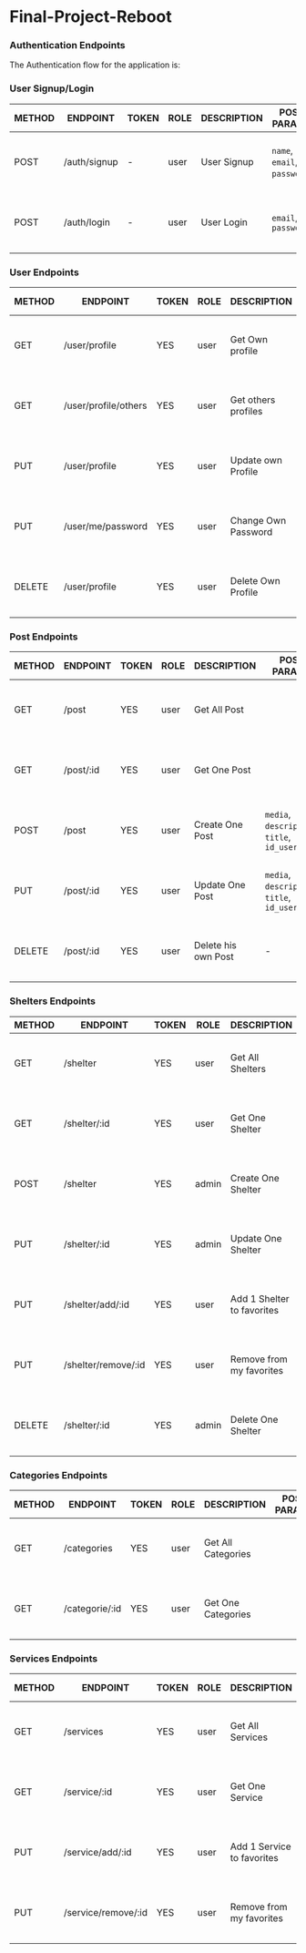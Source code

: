 # Final-Project-Reboot

### Authentication Endpoints

The Authentication flow for the application is:

### User Signup/Login

METHOD | ENDPOINT         | TOKEN | ROLE | DESCRIPTION              | POST PARAMS                                     | RETURNS
-------|------------------|-------|------|--------------------------|-------------------------------------------------|--------------------
POST   | /auth/signup     | -     | user | User Signup              | `name`, `email`, `password`,                    | { message: `string`, result: `token` }
POST   | /auth/login      | -     | user | User Login               | `email`, `password`                             | { message: `string`, result: `token` }

### User Endpoints

METHOD | ENDPOINT         | TOKEN | ROLE | DESCRIPTION              | POST PARAMS                                     | RETURNS
-------|------------------|-------|------|--------------------------|-------------------------------------------------|--------------------
GET    | /user/profile    | YES   | user | Get Own profile          |                                                 | { message: `string`, result: `object` }
GET    |/user/profile/others| YES | user | Get others profiles      |                                                 | { message: `string`, result: `object` }
PUT    | /user/profile    | YES   | user | Update own Profile       |    `name`, `email`, `username`,                 | { message: `string`, result: `object` }
PUT    |/user/me/password | YES   | user | Change Own Password      |    `password`                                   | { message: `string`, result: `object` }
DELETE | /user/profile    | YES   | user | Delete Own Profile       |    `name`, `email`, `password`, `username`      | { message: `string`, result: `object` }

### Post Endpoints

METHOD | ENDPOINT         | TOKEN | ROLE | DESCRIPTION              | POST PARAMS                                     | RETURNS
-------|------------------|-------|------|--------------------------|-------------------------------------------------|--------------------
GET    | /post            | YES   | user | Get All Post             |                                                 | { message: `string`, result: `array` }
GET    | /post/:id        | YES   | user | Get One Post             |                                                 | { message: `string`, result: `object` }
POST   | /post            | YES   | user | Create One Post          |  `media`, `description`, `title`, `id_users`    |  { message: `string`, result: `object` } 
PUT    | /post/:id        | YES   | user | Update One Post          |  `media`, `description`, `title`, `id_users`    | { message: `string`, result: `object` }   -
DELETE | /post/:id        | YES   | user | Delete his own Post      |                          -                      | { message: `string`, result: `object` }

### Shelters Endpoints

METHOD | ENDPOINT         | TOKEN | ROLE | DESCRIPTION              | POST PARAMS                                     | RETURNS
-------|------------------|-------|------|--------------------------|-------------------------------------------------|--------------------
GET    | /shelter         | YES   | user | Get All Shelters         |                                                 | { message: `string`, result: `array` }
GET    | /shelter/:id     | YES   | user | Get One Shelter          |                                                 | { message: `string`, result: `object` }
POST   | /shelter         | YES   |admin | Create One Shelter       |  `id_manager`, `cif`, `enterprise_name`, `phone`|  { message: `string`, result: `object` } -
PUT    | /shelter/:id     | YES   |admin | Update One Shelter       |  `id_manager`, `cif`, `enterprise_name`, `phone`| { message: `string`, result: `object` }
PUT    | /shelter/add/:id | YES   | user |Add 1 Shelter to favorites|                     -                           | { message: `string`, result: `object` }
PUT    |/shelter/remove/:id| YES  | user | Remove from my favorites |                     -                           | { message: `string`, result: `object` }  
DELETE |/shelter/:id       | YES  |admin | Delete One Shelter       |                                                 | { message: `string`, result: `object` }

### Categories Endpoints

METHOD | ENDPOINT         | TOKEN | ROLE | DESCRIPTION              | POST PARAMS                                     | RETURNS
-------|------------------|-------|------|--------------------------|-------------------------------------------------|-------------------
GET    | /categories      | YES   | user | Get All Categories       |                                                 | { message: `string`, result: `array` }
GET    |/categorie/:id    | YES   | user | Get One Categories       |                                                 | { message: `string`, result: `object` }

### Services Endpoints

METHOD | ENDPOINT         | TOKEN | ROLE | DESCRIPTION              | POST PARAMS                                     | RETURNS
-------|------------------|-------|------|--------------------------|-------------------------------------------------|--------------------
GET    | /services        | YES   | user | Get All Services         |                                                 | { message: `string`, result: `array` }
GET    | /service/:id     | YES   | user | Get One Service          |                                                 | { message: `string`, result: `object` }
PUT    | /service/add/:id | YES   | user |Add 1 Service to favorites|                     -                           | { message: `string`, result: `object` }
PUT    |/service/remove/:id| YES  | user | Remove from my favorites |                     -                           | { message: `string`, result: `object` }  
